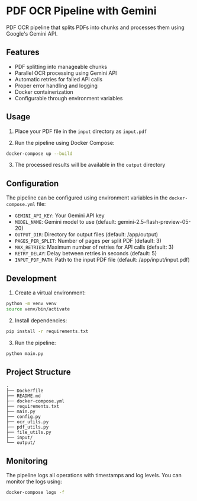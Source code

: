 # PDF OCR Pipeline with Gemini

PDF OCR pipeline that splits PDFs into chunks and processes them using Google's Gemini API.

## Features

- PDF splitting into manageable chunks
- Parallel OCR processing using Gemini API
- Automatic retries for failed API calls
- Proper error handling and logging
- Docker containerization
- Configurable through environment variables


## Usage

1. Place your PDF file in the `input` directory as `input.pdf`

2. Run the pipeline using Docker Compose:
```bash
docker-compose up --build
```

3. The processed results will be available in the `output` directory

## Configuration

The pipeline can be configured using environment variables in the `docker-compose.yml` file:

- `GEMINI_API_KEY`: Your Gemini API key
- `MODEL_NAME`: Gemini model to use (default: gemini-2.5-flash-preview-05-20)
- `OUTPUT_DIR`: Directory for output files (default: /app/output)
- `PAGES_PER_SPLIT`: Number of pages per split PDF (default: 3)
- `MAX_RETRIES`: Maximum number of retries for API calls (default: 3)
- `RETRY_DELAY`: Delay between retries in seconds (default: 5)
- `INPUT_PDF_PATH`: Path to the input PDF file (default: /app/input/input.pdf)

## Development

1. Create a virtual environment:
```bash
python -m venv venv
source venv/bin/activate
```

2. Install dependencies:
```bash
pip install -r requirements.txt
```

3. Run the pipeline:
```bash
python main.py
```

## Project Structure

```
.
├── Dockerfile
├── README.md
├── docker-compose.yml
├── requirements.txt
├── main.py
├── config.py
├── ocr_utils.py
├── pdf_utils.py
├── file_utils.py
├── input/
└── output/
```

## Monitoring

The pipeline logs all operations with timestamps and log levels. You can monitor the logs using:
```bash
docker-compose logs -f
```
